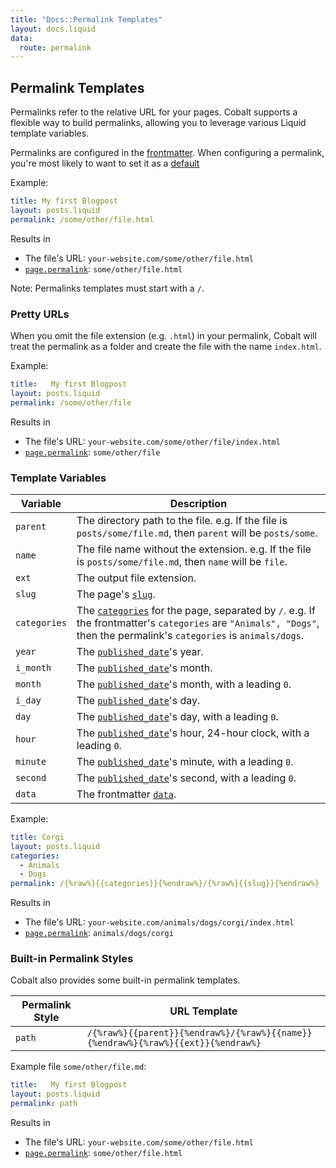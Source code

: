 ```yaml
---
title: "Docs::Permalink Templates"
layout: docs.liquid
data:
  route: permalink
---
```

## Permalink Templates

Permalinks refer to the relative URL for your pages.  Cobalt supports a
flexible way to build permalinks, allowing you to leverage various Liquid
template variables.

Permalinks are configured in the [frontmatter](/docs/front).  When
configuring a permalink, you're most likely to want to set it as a
[default](/docs/config)

Example:
```yml
title: My first Blogpost
layout: posts.liquid
permalink: /some/other/file.html
```
Results in
- The file's URL: `your-website.com/some/other/file.html`
- [`page.permalink`](/docs/variables): `some/other/file.html`

Note: Permalinks templates must start with a `/`.

### Pretty URLs

When you omit the file extension (e.g. `.html`) in your permalink, Cobalt will
treat the permalink as a folder and create the file with the name `index.html`.

Example:
```yml
title:   My first Blogpost
layout: posts.liquid
permalink: /some/other/file
```
Results in
- The file's URL: `your-website.com/some/other/file/index.html`
- [`page.permalink`](/docs/variables): `some/other/file`

### Template Variables

Variable     | Description
-------------|------------
`parent`     | The directory path to the file.  e.g. If the file is `posts/some/file.md`, then `parent` will be `posts/some`.
`name`       | The file name without the extension.  e.g. If the file is `posts/some/file.md`, then `name` will be `file`.
`ext`        | The output file extension.
`slug`       | The page's [`slug`](/docs/front).
`categories` | The [`categories`](/docs/front) for the page, separated by `/`.  e.g. If the frontmatter's `categories` are `"Animals", "Dogs"`, then the permalink's `categories` is `animals/dogs`.
`year`       | The [`published_date`](/docs/front)'s year.
`i_month`    | The [`published_date`](/docs/front)'s month.
`month`      | The [`published_date`](/docs/front)'s month, with a leading `0`.
`i_day`      | The [`published_date`](/docs/front)'s day.
`day`        | The [`published_date`](/docs/front)'s day, with a leading `0`.
`hour`       | The [`published_date`](/docs/front)'s hour, 24-hour clock, with a leading `0`.
`minute`     | The [`published_date`](/docs/front)'s minute, with a leading `0`.
`second`     | The [`published_date`](/docs/front)'s second, with a leading `0`.
`data`       | The frontmatter [`data`](/docs/front).

Example:
```yml
title: Corgi
layout: posts.liquid
categories:
  - Animals
  - Dogs
permalink: /{%raw%}{{categories}}{%endraw%}/{%raw%}{{slug}}{%endraw%}
```
Results in
- The file's URL: `your-website.com/animals/dogs/corgi/index.html`
- [`page.permalink`](/docs/variables): `animals/dogs/corgi`

### Built-in Permalink Styles

Cobalt also provides some built-in permalink templates.

Permalink Style | URL Template
----------------|-------------
`path`          | `/{%raw%}{{parent}}{%endraw%}/{%raw%}{{name}}{%endraw%}{%raw%}{{ext}}{%endraw%}`

Example file `some/other/file.md`:
```yml
title:   My first Blogpost
layout: posts.liquid
permalink: path
```
Results in
- The file's URL: `your-website.com/some/other/file.html`
- [`page.permalink`](/docs/variables): `some/other/file.html`
